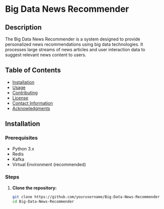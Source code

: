 # Big Data News Recommender

## Description

The Big Data News Recommender is a system designed to provide personalized news recommendations using big data technologies. It processes large streams of news articles and user interaction data to suggest relevant news content to users.

## Table of Contents

- [Installation](#installation)
- [Usage](#usage)
- [Contributing](#contributing)
- [License](#license)
- [Contact Information](#contact-information)
- [Acknowledgments](#acknowledgments)

## Installation

### Prerequisites

- Python 3.x
- Redis
- Kafka
- Virtual Environment (recommended)

### Steps

1. **Clone the repository:**

   ```sh
   git clone https://github.com/yourusername/Big-Data-News-Recommender.git
   cd Big-Data-News-Recommender
